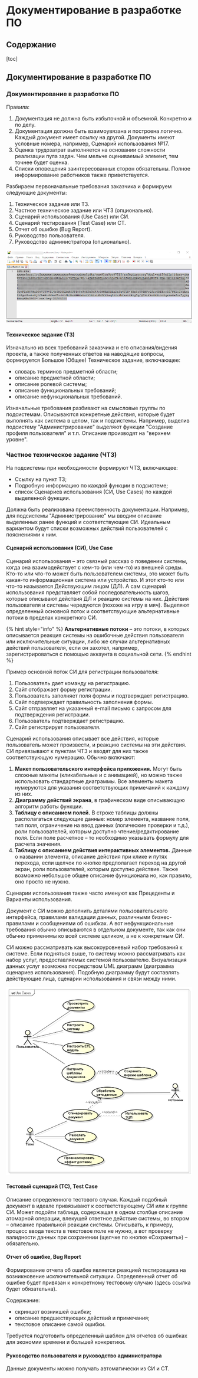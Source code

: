 # Документирование в разработке ПО

## Содержание

\[toc\]

## Документирование в разработке ПО

### Документирование в разработке ПО

Правила:

1. Документация не должна быть избыточной и объемной. Конкретно и по делу.
2. Документация должна быть взаимоувязана и построена логично. Каждый документ имеет ссылку на другой. Документы имеют условные номера, например, Сценарий использования №17.
3. Оценка трудозатрат выполняется на основании сложности реализации пула задач. Чем мельче оцениваемый элемент, тем точнее будет оценка.
4. Списки оповещения заинтересованных сторон обязательны. Полное информирование работников также приветствуется.

Разбираем первоначальные требования заказчика и формируем следующие документы:

1. Техническое задание или ТЗ.
2. Частное техническое задание или ЧТЗ \(опционально\).
3. Сценарий использования \(Use Case\) или СИ.
4. Сценарий тестирования \(Test Case\) или СТ.
5. Отчет об ошибке \(Bug Report\).
6. Руководство пользователя.
7. Руководство администратора \(опционально\).

![&#x43A;&#x430;&#x43A;&#x43E;&#x439;-&#x442;&#x43E; &#x442;&#x435;&#x43A;&#x441;&#x442; &#x43F;&#x43E;&#x434; &#x438;&#x437;&#x43E;&#x431;&#x440;&#x430;&#x436;&#x435;&#x43D;&#x438;&#x435;&#x43C;](.gitbook/assets/image%20%2812%29.png)

#### Техническое задание \(ТЗ\)

Изначально из всех требований заказчика и его описания/видения проекта, а также полученных ответов на наводящие вопросы, формируется Большое \(Общее\) Техническое задание, включающее:

* словарь терминов предметной области; 
* описание предметной области; 
* описание ролевой системы; 
* описание функциональных требований; 
* описание нефункциональных требований.

Изначальные требования разбивают на смысловые группы по подсистемам. Описываются конкретные действия, которые будет выполнять как система в целом, так и подсистемы. Например, выделив подсистему "Администрирование" выделяют функции "Создание профиля пользователя" и т.п. Описание производят на "верхнем уровне".

### Частное техническое задание \(ЧТЗ\)

На подсистемы при необходимости формируют ЧТЗ, включающее:

* Ссылку на пункт ТЗ;
* Подробную информацию по каждой функции в подсистеме;
* список Сценариев использования \(СИ, Use Cases\) по каждой выделенной функции.

Должна быть реализована преемственность документации. Например, для подсистемы "Администрирование" мы вводим описание выделенных ранее функций и соответствующие СИ. Идеальным вариантом будут списки возможных действий пользователей с пояснениями к ним.

#### Сценарий использования \(СИ\), Use Case

Сценарий использования – это связный рассказ о поведении системы, когда она взаимодействует с кем-то \(или чем-то\) из внешней среды. Кто-то или что-то может быть пользователем системы, это может быть какая-то информационная система или устройство. И этот кто-то или что-то называется Действующим лицом \(ДЛ\). А сам сценарий использования представляет собой последовательность шагов, которые описывают действия ДЛ и реакцию системы на них. Действия пользователя и системы чередуются \(похоже на игру в мяч\). Выделяют определенный основной поток и соответствующие альтернативные потоки в пределах конкретного СИ.

{% hint style="info" %}
**Альтернативные потоки** – это потоки, в которых описывается реакция системы на ошибочные действия пользователя или исключительные ситуации, либо же случаи альтернативных действий пользователя, если он захотел, например, зарегистрироваться с помощью аккаунта в социальной сети.
{% endhint %}

Пример основной поток СИ для регистрации пользователя:

1. Пользователь дает команду на регистрацию.
2. Сайт отображает форму регистрации.
3. Пользователь заполняет поля формы и подтверждает регистрацию.
4. Сайт подтверждает правильность заполнения формы.
5. Сайт отправляет на указанный e-mail письмо с запросом для подтверждения регистрации.
6. Пользователь подтверждает регистрацию.
7. Сайт регистрирует пользователя.

Сценарий использования описывает все действия, которые пользователь может произвести, и реакцию системы на эти действия. СИ привязывают к пунктам ЧТЗ и вводят для них также соответствующую нумерацию. Обычно включают:

1. **Макет пользовательского интерфейса приложения.** Могут быть сложные макеты \(кликабельные и с анимацией\), но можно также использовать стандартные диаграммы. Все элементы макета нумеруются для указания соответствующих примечаний к каждому из них. 
2. **Диаграмму действий экрана**, в графическом виде описывающую алгоритм работы функции.
3. **Таблицу с описанием полей.** В строке таблицы должны располагаться следующие данные: номер элемента, название поля, тип поля, ограничение на ввод данных \(логические проверки и т.д.\), роли пользователей, которым доступно чтение/редактирование поля. Если поле расчетное – то необходимо указывать формулу для расчета значения.
4. **Таблицу с описанием действия интерактивных элементов.** Данные о названии элемента, описание действия при клике и путях перехода, если щелчок по кнопке предполагает переход на другой экран, роли пользователей, которым доступно действие. Также возможно небольшое общее описание функционала но, как правило, оно просто не нужно.

Сценарии использования также часто именуют как Прецеденты и Варианты использования.

Документ с СИ можно дополнить деталями пользовательского интерфейса, правилами валидации данных, различными бизнес-правилами и сообщениями об ошибках. А вот нефункциональные требования обычно описываются в отдельном документе, так как они обычно применимы ко всей системе целиком, а не к конкретным СИ.

СИ можно рассматривать как высокоуровневый набор требований к системе. Если подняться выше, то систему можно рассматривать как набор услуг, предоставляемых системой пользователю. Визуализация данных услуг возможна посредством UML диаграмм \(диаграмма сценариев использования\). Подобную диаграмму будут составлять действующие лица, сценарии использования и связи между ними.

![](.gitbook/assets/image%20%2842%29.png)

#### Тестовый сценарий \(ТС\), Test Case

Описание определенного тестового случая. Каждый подобный документ в идеале привязывают к соответствующему СИ или к группе СИ. Может подойти таблица, содержащая в одном столбце описание атомарной операции, влекущей ответное действие системы, во втором – описание правильной реакции системы. Описывать, к примеру, процесс ввода текста в текстовое поле не нужно, а вот проверку валидности данных при сохранении \(щелчке по кнопке «Сохранить»\) – обязательно.

#### Отчет об ошибке, Bug Report

Формирование отчета об ошибке является реакцией тестировщика на возникновение исключительной ситуации. Определенный отчет об ошибке будет привязан к конкретному тестовому случаю \(здесь ссылка будет обязательна\).

Содержание:

* скриншот возникшей ошибки; 
* описание предшествующих действий и примечания;
* текстовое описание самой ошибки.

Требуется подготовить определенный шаблон для отчетов об ошибках для экономии времени и большей конкретики.

#### Руководство пользователя и руководство администратора

Данные документы можно получать автоматически из СИ и СТ.

